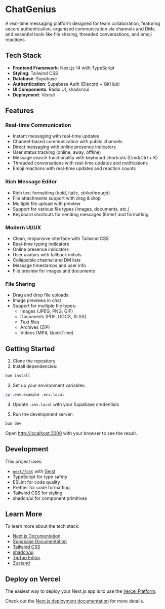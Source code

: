 # ChatGenius

A real-time messaging platform designed for team collaboration, featuring secure authentication, organized communication via channels and DMs, and essential tools like file sharing, threaded conversations, and emoji reactions.

## Tech Stack

- **Frontend Framework**: Next.js 14 with TypeScript
- **Styling**: Tailwind CSS
- **Database**: Supabase
- **Authentication**: Supabase Auth (Discord + GitHub)
- **UI Components**: Radix UI, shadcn/ui
- **Deployment**: Vercel

## Features

### Real-time Communication
- Instant messaging with real-time updates
- Channel-based communication with public channels
- Direct messaging with online presence indicators
- User status tracking (online, away, offline)
- Message search functionality with keyboard shortcuts (Cmd/Ctrl + K)
- Threaded conversations with real-time updates and notifications
- Emoji reactions with real-time updates and reaction counts

### Rich Message Editor
- Rich text formatting (bold, italic, strikethrough)
- File attachments support with drag & drop
- Multiple file upload with preview
- Support for various file types (images, documents, etc.)
- Keyboard shortcuts for sending messages (Enter) and formatting

### Modern UI/UX
- Clean, responsive interface with Tailwind CSS
- Real-time typing indicators
- Online presence indicators
- User avatars with fallback initials
- Collapsible channel and DM lists
- Message timestamps and user info
- File preview for images and documents

### File Sharing
- Drag and drop file uploads
- Image previews in chat
- Support for multiple file types:
  - Images (JPEG, PNG, GIF)
  - Documents (PDF, DOCX, XLSX)
  - Text files
  - Archives (ZIP)
  - Videos (MP4, QuickTime)

## Getting Started

1. Clone the repository
2. Install dependencies:
```bash
bun install
```

3. Set up your environment variables:
```bash
cp .env.example .env.local
```

4. Update `.env.local` with your Supabase credentials

5. Run the development server:
```bash
bun dev
```

Open [http://localhost:3000](http://localhost:3000) with your browser to see the result.

## Development

This project uses:
- [`next/font`](https://nextjs.org/docs/app/building-your-application/optimizing/fonts) with [Geist](https://vercel.com/font)
- TypeScript for type safety
- ESLint for code quality
- Prettier for code formatting
- Tailwind CSS for styling
- shadcn/ui for component primitives

## Learn More

To learn more about the tech stack:

- [Next.js Documentation](https://nextjs.org/docs)
- [Supabase Documentation](https://supabase.io/docs)
- [Tailwind CSS](https://tailwindcss.com/docs)
- [shadcn/ui](https://ui.shadcn.com)
- [TipTap Editor](https://tiptap.dev)
- [Zustand](https://github.com/pmndrs/zustand)

## Deploy on Vercel

The easiest way to deploy your Next.js app is to use the [Vercel Platform](https://vercel.com/new).

Check out the [Next.js deployment documentation](https://nextjs.org/docs/app/building-your-application/deploying) for more details.
